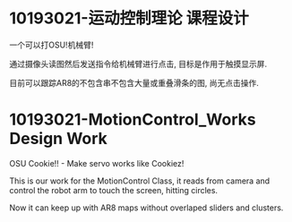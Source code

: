 10193021-运动控制理论 课程设计
=====
一个可以打OSU!机械臂!

通过摄像头读图然后发送指令给机械臂进行点击, 目标是作用于触摸显示屏.

目前可以跟踪AR8的不包含串不包含大量或重叠滑条的图, 尚无点击操作.

10193021-MotionControl_Works Design Work
======

OSU Cookie!! - Make servo works like Cookiez!


This is our work for the MotionControl Class, it reads from camera and control the robot arm to touch the screen, hitting circles.

Now it can keep up with AR8 maps without overlaped sliders and clusters.
